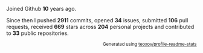 Joined Github **10** years ago.

Since then I pushed **2911** commits, opened **34** issues, submitted **106** pull requests, received **669** stars across **204** personal projects and contributed to **33** public repositories.

<p align="right"><sub>Generated using <a href="https://github.com/marketplace/actions/profile-readme-stats">teoxoy/profile-readme-stats</a></sub></p>
